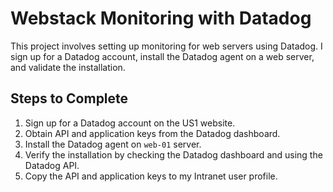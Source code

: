 # Webstack Monitoring with Datadog

This project involves setting up monitoring for web servers using Datadog. I sign up for a Datadog account, install the Datadog agent on a web server, and validate the installation.

## Steps to Complete

1. Sign up for a Datadog account on the US1 website.
2. Obtain API and application keys from the Datadog dashboard.
3. Install the Datadog agent on `web-01` server.
4. Verify the installation by checking the Datadog dashboard and using the Datadog API.
5. Copy the API and application keys to my Intranet user profile.
